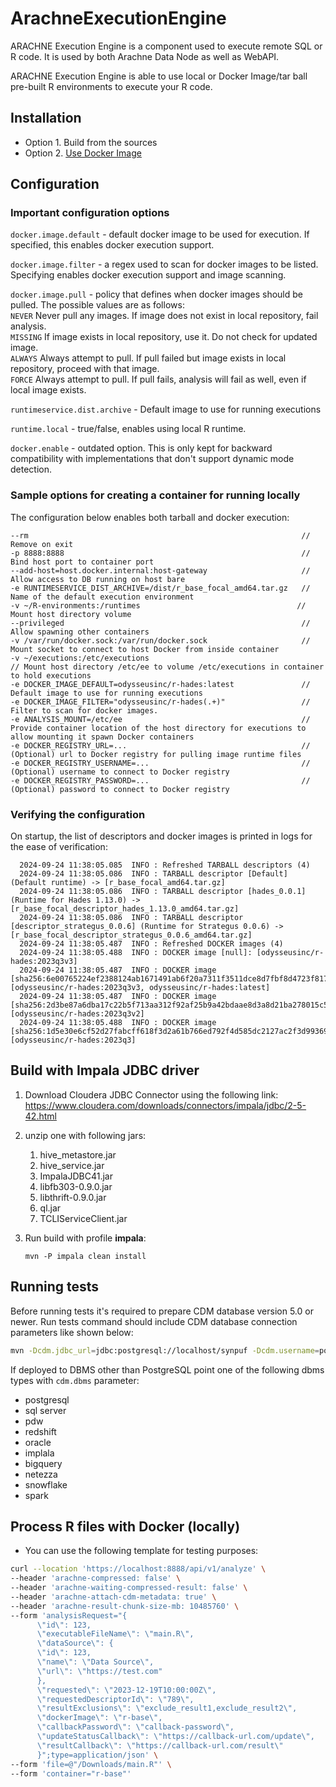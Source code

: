 # ArachneExecutionEngine
ARACHNE Execution Engine is a component used to execute remote SQL or R code. It is used by both Arachne Data Node as well as WebAPI.

ARACHNE Execution Engine is able to use local or Docker Image/tar ball pre-built R environments to execute your R code.

## Installation
- Option 1. Build from the sources
- Option 2. [Use Docker Image](https://hub.docker.com/r/odysseusinc/execution_engine)

## Configuration

### Important configuration options

`docker.image.default` - default docker image to be used for execution. If specified, this enables docker execution support.

`docker.image.filter` - a regex used to scan for docker images to be listed. Specifying enables docker execution support and image scanning.

`docker.image.pull` - policy that defines when docker images should be pulled. The possible values are as follows:  
    `NEVER`   Never pull any images. If image does not exist in local repository, fail analysis.  
    `MISSING` If image exists in local repository, use it. Do not check for updated image.  
    `ALWAYS`  Always attempt to pull. If pull failed but image exists in local repository, proceed with that image.   
    `FORCE`   Always attempt to pull. If pull fails, analysis will fail as well, even if local image exists.  

`runtimeservice.dist.archive` - Default image to use for running executions

`runtime.local` - true/false, enables using local R runtime.

`docker.enable` - outdated option. This is only kept for backward compatibility with implementations that don't support dynamic mode detection. 

### Sample options for creating a container for running locally

The configuration below enables both tarball and docker execution:

    --rm                                                             // Remove on exit
    -p 8888:8888                                                     // Bind host port to container port
    --add-host=host.docker.internal:host-gateway                     // Allow access to DB running on host bare
    -e RUNTIMESERVICE_DIST_ARCHIVE=/dist/r_base_focal_amd64.tar.gz   // Name of the default execution environment  
    -v ~/R-environments:/runtimes                                   // Mount host directory volume 
    --privileged                                                     // Allow spawning other containers 
    -v /var/run/docker.sock:/var/run/docker.sock                     // Mount socket to connect to host Docker from inside container 
    -v ~/executions:/etc/executions                                       // Mount host directory /etc/ee to volume /etc/executions in container to hold executions 
    -e DOCKER_IMAGE_DEFAULT=odysseusinc/r-hades:latest               // Default image to use for running executions
    -e DOCKER_IMAGE_FILTER="odysseusinc/r-hades(.+)"                 // Filter to scan for docker images.
    -e ANALYSIS_MOUNT=/etc/ee                                        // Provide container location of the host directory for executions to allow mounting it spawn Docker containers
    -e DOCKER_REGISTRY_URL=...                                       // (Optional) url to Docker registry for pulling image runtime files
    -e DOCKER_REGISTRY_USERNAME=...                                  // (Optional) username to connect to Docker registry
    -e DOCKER_REGISTRY_PASSWORD=...                                  // (Optional) password to connect to Docker registry

### Verifying the configuration

On startup, the list of descriptors and docker images is printed in logs for the ease of verification: 

      2024-09-24 11:38:05.085  INFO : Refreshed TARBALL descriptors (4)
      2024-09-24 11:38:05.086  INFO : TARBALL descriptor [Default] (Default runtime) -> [r_base_focal_amd64.tar.gz]
      2024-09-24 11:38:05.086  INFO : TARBALL descriptor [hades_0.0.1] (Runtime for Hades 1.13.0) -> [r_base_focal_descriptor_hades_1.13.0_amd64.tar.gz]
      2024-09-24 11:38:05.086  INFO : TARBALL descriptor [descriptor_strategus_0.0.6] (Runtime for Strategus 0.0.6) -> [r_base_focal_descriptor_strategus_0.0.6_amd64.tar.gz]
      2024-09-24 11:38:05.487  INFO : Refreshed DOCKER images (4)
      2024-09-24 11:38:05.488  INFO : DOCKER image [null]: [odysseusinc/r-hades:2023q3v3]
      2024-09-24 11:38:05.487  INFO : DOCKER image [sha256:6e00765224ef2388124ab1671491ab6f20a7311f3511dce8d7fbf8d4723f817f]: [odysseusinc/r-hades:2023q3v3, odysseusinc/r-hades:latest]
      2024-09-24 11:38:05.487  INFO : DOCKER image [sha256:2d3be87a6dba17c22b5f713aa312f92af25b9a42bdaae8d3a8d21ba278015c54]: [odysseusinc/r-hades:2023q3v2]
      2024-09-24 11:38:05.488  INFO : DOCKER image [sha256:1d5e30e6cf52d27fabcff618f3d2a61b766ed792f4d585dc2127ac2f3d993699]: [odysseusinc/r-hades:2023q3]

## Build with Impala JDBC driver

1. Download Cloudera JDBC Connector using the following link:
https://www.cloudera.com/downloads/connectors/impala/jdbc/2-5-42.html

1. unzip one with following jars:
   1. hive_metastore.jar
   1. hive_service.jar
   1. ImpalaJDBC41.jar
   1. libfb303-0.9.0.jar
   1. libthrift-0.9.0.jar
   1. ql.jar
   1. TCLIServiceClient.jar
1. Run build with profile **impala**:
    ```:shell 
    mvn -P impala clean install
    ```

## Running tests

Before running tests it's required to prepare CDM database version 5.0 or newer.
Run tests command should include CDM database connection parameters like shown below:

```bash
mvn -Dcdm.jdbc_url=jdbc:postgresql://localhost/synpuf -Dcdm.username=postgres -Dcdm.password=postgres test
```  

If deployed to DBMS other than PostgreSQL point one 
of the following dbms types with `cdm.dbms` parameter:
- postgresql
- sql server
- pdw
- redshift
- oracle
- implala
- bigquery
- netezza
- snowflake
- spark

## Process R files with Docker (locally)

- You can use the following template for testing purposes:

```bash
curl --location 'https://localhost:8888/api/v1/analyze' \
--header 'arachne-compressed: false' \
--header 'arachne-waiting-compressed-result: false' \
--header 'arachne-attach-cdm-metadata: true' \
--header 'arachne-result-chunk-size-mb: 10485760' \
--form 'analysisRequest="{
      \"id\": 123,
      \"executableFileName\": \"main.R\",
      \"dataSource\": {
      \"id\": 123,
      \"name\": \"Data Source\",
      \"url\": \"https://test.com"
      },
      \"requested\": \"2023-12-19T10:00:00Z\",
      \"requestedDescriptorId\": \"789\",
      \"resultExclusions\": \"exclude_result1,exclude_result2\",
      \"dockerImage\": \"r-base\",
      \"callbackPassword\": \"callback-password\",
      \"updateStatusCallback\": \"https://callback-url.com/update\",
      \"resultCallback\": \"https://callback-url.com/result\"
      }";type=application/json' \
--form 'file=@"/Downloads/main.R"' \
--form 'container="r-base"'
```  
